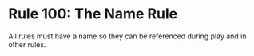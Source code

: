 # Rule 100: The Name Rule

All rules must have a name so they can be referenced during play and in other rules.